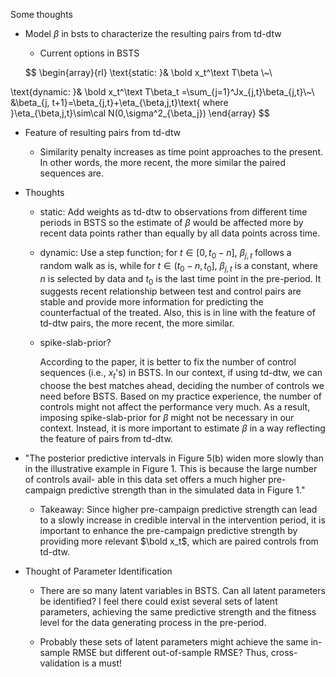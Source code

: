 Some thoughts

+ Model $\beta$ in bsts to characterize the resulting pairs from td-dtw
  
  + Current options in BSTS
  
  $$
  \begin{array}{rl}
\text{static: }&
\bold x_t^\text T\beta \\~\\

\text{dynamic: }&
\bold x_t^\text T\beta_t =\sum_{j=1}^Jx_{j,t}\beta_{j,t}\\~\\
&\beta_{j, t+1}=\beta_{j,t}+\eta_{\beta,j,t}\text{ where }\eta_{\beta,j,t}\sim\cal N(0,\sigma^2_{\beta_j})
\end{array}
  $$
  
  + Feature of resulting pairs from td-dtw
    
    + Similarity penalty increases as time point approaches to the present. In other words, the more recent, the more similar the paired sequences are.
  
  + Thoughts
    
    + static: Add weights as td-dtw to observations from different time periods in BSTS so the estimate of  $\beta$ would be affected more by recent data points rather than equally by all data points across time.
    
    + dynamic: Use a step function; for $t\in [0, t_0-n]$, $\beta_{j,t}$ follows a random walk as is, while for $t\in(t_0-n, t_0]$, $\beta_{j,t}$ is a constant, where $n$ is selected by data and $t_0$ is the last time point in the pre-period. It suggests recent relationship between test and control pairs are stable and provide more information for predicting the counterfactual of the treated. Also, this is in line with the feature of td-dtw pairs, the more recent, the more similar.
    
    + spike-slab-prior? 
      
      According to the paper, it is better to fix the number of control sequences (i.e., $x_t$'s) in BSTS. In our context, if using td-dtw, we can choose the best matches ahead, deciding the number of controls we need before BSTS. Based on my practice experience, the number of controls might not affect the performance very much. As a result, imposing spike-slab-prior for $\beta$ might not be necessary in our context. Instead, it is more important to estimate $\beta$ in a way reflecting the feature of pairs from td-dtw.

+ "The posterior predictive intervals in Figure 5(b) widen more slowly than in the
  illustrative example in Figure 1. This is because the large number of controls avail-
  able in this data set offers a much higher pre-campaign predictive strength than in
  the simulated data in Figure 1."
  
  + Takeaway: Since higher pre-campaign predictive strength can lead to a slowly increase in credible interval in the intervention period, it is important to enhance the pre-campaign predictive strength by providing more relevant $\bold x_t$, which are paired controls from td-dtw.

+ Thought of Parameter Identification
  
  + There are so many latent variables in BSTS. Can all latent parameters be identified? I feel there could exist several sets of latent parameters, achieving the same predictive strength and the fitness level for the data generating process in the pre-period.
  
  + Probably these sets of latent parameters might achieve the same in-sample RMSE but different out-of-sample RMSE? Thus, cross-validation is a must! 


